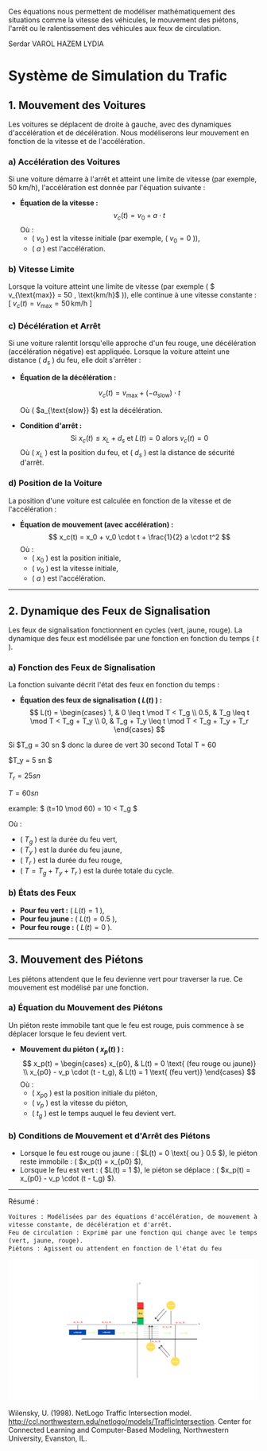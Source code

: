 

Ces équations nous permettent de modéliser mathématiquement des situations comme la vitesse des véhicules, le mouvement des piétons, l'arrêt ou le ralentissement des véhicules aux feux de circulation.

Serdar VAROL
HAZEM
LYDIA

# Système de Simulation du Trafic

## 1. Mouvement des Voitures

Les voitures se déplacent de droite à gauche, avec des dynamiques d'accélération et de décélération. Nous modéliserons leur mouvement en fonction de la vitesse et de l'accélération.

### a) **Accélération des Voitures**
Si une voiture démarre à l'arrêt et atteint une limite de vitesse (par exemple, 50 km/h), l'accélération est donnée par l'équation suivante :

- **Équation de la vitesse :**
  $$
  v_c(t) = v_0 + a \cdot t
  $$
  Où :
   - \( $v_0$ \)  est la vitesse initiale (par exemple, \( $v_0 = 0$ \)),
   - \( $a$ \) est l'accélération.

### b) **Vitesse Limite**
Lorsque la voiture atteint une limite de vitesse (par exemple \( $ v_{\text{max}} = 50 \, \text{km/h}$ \)), elle continue à une vitesse constante :
\[
$v_c(t) = v_{\text{max}} = 50 \, \text{km/h}$
\]

### c) **Décélération et Arrêt**
Si une voiture ralentit lorsqu'elle approche d'un feu rouge, une décélération (accélération négative) est appliquée. Lorsque la voiture atteint une distance \( $d_s$ \) du feu, elle doit s'arrêter :

- **Équation de la décélération :**

  $$v_c(t) = v_{\text{max}} + (-a_{\text{slow}}) \cdot t$$

  Où \( $a_{\text{slow}} $\) est la décélération.

- **Condition d'arrêt :**
  $$
  \text{Si } x_c(t) \leq x_L + d_s \text{ et } L(t) = 0 \text{ alors } v_c(t) = 0
  $$
  Où \( $x_L$ \) est la position du feu, et \( $d_s$ \) est la distance de sécurité d'arrêt.

### d) **Position de la Voiture**
La position d'une voiture est calculée en fonction de la vitesse et de l'accélération :

- **Équation de mouvement (avec accélération) :**
  $$
  x_c(t) = x_0 + v_0 \cdot t + \frac{1}{2} a \cdot t^2
  $$
  Où :
   - \( $x_0$ \) est la position initiale,
   - \( $v_0$ \) est la vitesse initiale,
   - \( $a$ \) est l'accélération.

---

## 2. Dynamique des Feux de Signalisation

Les feux de signalisation fonctionnent en cycles (vert, jaune, rouge). La dynamique des feux est modélisée par une fonction en fonction du temps \( $t$ \).

### a) **Fonction des Feux de Signalisation**
La fonction suivante décrit l'état des feux en fonction du temps :

- **Équation des feux de signalisation \( $L(t)$ \) :**
  $$
  L(t) =
  \begin{cases}
  1, & 0 \leq t \mod T < T_g \\  
  0.5, & T_g \leq t \mod T < T_g + T_y \\
  0, & T_g + T_y \leq t \mod T < T_g + T_y + T_r
  \end{cases}
  $$


Si $T_g = 30 sn $ donc la duree de vert 30 second Total T = 60
    
$T_y = 5 sn $
     
$T_r = 25 sn$

$T = 60 sn$

  example: $ (t=10 \mod 60) = 10 < T_g $ 


  Où :
   - \( $T_g$ \) est la durée du feu vert,
   - \( $T_y$ \) est la durée du feu jaune,
   - \( $T_r$ \) est la durée du feu rouge,
   - \( $T = T_g + T_y + T_r$ \) est la durée totale du cycle.

### b) **États des Feux**
- **Pour feu vert :** \( $L(t) = 1$ \),
- **Pour feu jaune :** \( $L(t) = 0.5$ \),
- **Pour feu rouge :** \( $L(t) = 0$ \).

---

## 3. Mouvement des Piétons

Les piétons attendent que le feu devienne vert pour traverser la rue. Ce mouvement est modélisé par une fonction.

### a) **Équation du Mouvement des Piétons**
Un piéton reste immobile tant que le feu est rouge, puis commence à se déplacer lorsque le feu devient vert.

- **Mouvement du piéton \( $x_p(t)$ \) :**
  $$
  x_p(t) =
  \begin{cases}
  x_{p0}, & L(t) = 0 \text{ (feu rouge ou jaune)} \\
  x_{p0} - v_p \cdot (t - t_g), & L(t) = 1 \text{ (feu vert)}
  \end{cases}
  $$
  Où :
   - \( $x_{p0}$ \) est la position initiale du piéton,
   - \( $v_p$ \) est la vitesse du piéton,
   - \( $t_g$ \) est le temps auquel le feu devient vert.

### b) **Conditions de Mouvement et d'Arrêt des Piétons**
- Lorsque le feu est rouge ou jaune : \( $L(t) = 0 \text{ ou } 0.5 $\), le piéton reste immobile : \( $x_p(t) = x_{p0} $\),
- Lorsque le feu est vert : \( $L(t) = 1 $\), le piéton se déplace : \( $x_p(t) = x_{p0} - v_p \cdot (t - t_g) $\).

---


Résumé :

    Voitures : Modélisées par des équations d'accélération, de mouvement à vitesse constante, de décélération et d'arrêt.
    Feu de circulation : Exprimé par une fonction qui change avec le temps (vert, jaune, rouge).
    Piétons : Agissent ou attendent en fonction de l'état du feu




![Alt text](veic.png)


Wilensky, U. (1998). NetLogo Traffic Intersection model. http://ccl.northwestern.edu/netlogo/models/TrafficIntersection. Center for Connected Learning and Computer-Based Modeling, Northwestern University, Evanston, IL.